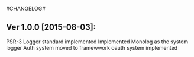 #CHANGELOG#

Ver 1.0.0 [2015-08-03]:
-------------------------------
PSR-3 Logger standard implemented
Implemented Monolog as the system logger
Auth system moved to framewwork 
oauth system implemented

